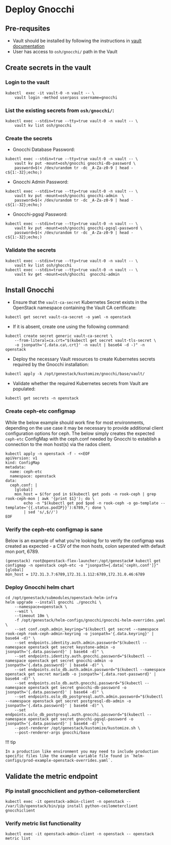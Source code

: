 # Deploy Gnocchi

## Pre-requsites

- Vault should be installed by following the instructions in [vault documentation](https://docs.rackspacecloud.com/vault/)
- User has access to `osh/gnocchi/` path in the Vault

## Create secrets in the vault

### Login to the vault

``` shell
kubectl  exec -it vault-0 -n vault -- \
    vault login -method userpass username=gnocchi
```

### List the existing secrets from `osh/gnocchi/`:

``` shell
kubectl exec --stdin=true --tty=true vault-0 -n vault -- \
    vault kv list osh/gnocchi
```

### Create the secrets

- Gnocchi Database Password:

``` shell
kubectl exec --stdin=true --tty=true vault-0 -n vault -- \
    vault kv put -mount=osh/gnocchi gnocchi-db-password \
    password=$(< /dev/urandom tr -dc _A-Za-z0-9 | head -c${1:-32};echo;)
```

- Gnocchi Admin Password:

``` shell
kubectl exec --stdin=true --tty=true vault-0 -n vault -- \
    vault kv put -mount=osh/gnocchi gnocchi-admin  \
    password=$(< /dev/urandom tr -dc _A-Za-z0-9 | head -c${1:-32};echo;)
```

- Gnocchi-pgsql Password:

``` shell
kubectl exec --stdin=true --tty=true vault-0 -n vault -- \
    vault kv put -mount=osh/gnocchi gnocchi-pgsql-password \
    password=$(< /dev/urandom tr -dc _A-Za-z0-9 | head -c${1:-32};echo;)
```

### Validate the secrets

``` shell
kubectl exec --stdin=true --tty=true vault-0 -n vault -- \
    vault kv list osh/ghocchi
kubectl exec --stdin=true --tty=true vault-0 -n vault -- \
    vault kv get -mount=osh/ghocchi  gnocchi-admin
```

## Install Gnocchi

- Ensure that the `vault-ca-secret` Kubernetes Secret exists in the OpenStack namespace containing the Vault CA certificate:

```shell
kubectl get secret vault-ca-secret -o yaml -n openstack
```

- If it is absent, create one using the following command:

``` shell
kubectl create secret generic vault-ca-secret \
    --from-literal=ca.crt="$(kubectl get secret vault-tls-secret \
    -o jsonpath='{.data.ca\.crt}' -n vault | base64 -d -)" -n openstack
```

- Deploy the necessary Vault resources to create Kubernetes secrets required by the Gnocchi installation:

``` shell
kubectl apply -k /opt/genestack/kustomize/gnocchi/base/vault/
```

- Validate whether the required Kubernetes secrets from Vault are populated:

``` shell
kubectl get secrets -n openstack
```

### Create ceph-etc configmap

While the below example should work fine for most environments, depending
on the use case it may be necessary to provide additional client configuration
options for ceph. The below simply creates the expected `ceph-etc`
ConfigMap with the ceph.conf needed by Gnocchi to establish a connection
to the mon host(s) via the rados client.

``` shell
kubectl apply -n openstack -f - <<EOF
apiVersion: v1
kind: ConfigMap
metadata:
  name: ceph-etc
  namespace: openstack
data:
  ceph.conf: |
    [global]
    mon_host = $(for pod in $(kubectl get pods -n rook-ceph | grep rook-ceph-mon | awk '{print $1}'); do \
    	echo -n "$(kubectl get pod $pod -n rook-ceph -o go-template --template='{{.status.podIP}}'):6789,"; done \
    	| sed 's/,$//')
EOF
```

### Verify the ceph-etc configmap is sane

Below is an example of what you're looking for to verify the configmap was
created as expected - a CSV of the mon hosts, colon seperated with default
mon port, 6789.

``` shell
(genestack) root@openstack-flex-launcher:/opt/genestack# kubectl get configmap -n openstack ceph-etc -o "jsonpath={.data['ceph\.conf']}"
[global]
mon_host = 172.31.3.7:6789,172.31.1.112:6789,172.31.0.46:6789
```

### Deploy Gnocchi helm chart

``` shell
cd /opt/genestack/submodules/openstack-helm-infra
helm upgrade --install gnocchi ./gnocchi \
    --namespace=openstack \
    --wait \
    --timeout 10m \
    -f /opt/genestack/helm-configs/gnocchi/gnocchi-helm-overrides.yaml \
    --set conf.ceph.admin_keyring="$(kubectl get secret --namespace rook-ceph rook-ceph-admin-keyring -o jsonpath='{.data.keyring}' | base64 -d)" \
    --set endpoints.identity.auth.admin.password="$(kubectl --namespace openstack get secret keystone-admin -o jsonpath='{.data.password}' | base64 -d)" \
    --set endpoints.identity.auth.gnocchi.password="$(kubectl --namespace openstack get secret gnocchi-admin -o jsonpath='{.data.password}' | base64 -d)" \
    --set endpoints.oslo_db.auth.admin.password="$(kubectl --namespace openstack get secret mariadb -o jsonpath='{.data.root-password}' | base64 -d)" \
    --set endpoints.oslo_db.auth.gnocchi.password="$(kubectl --namespace openstack get secret gnocchi-db-password -o jsonpath='{.data.password}' | base64 -d)" \
    --set endpoints.oslo_db_postgresql.auth.admin.password="$(kubectl --namespace openstack get secret postgresql-db-admin -o jsonpath='{.data.password}' | base64 -d)" \
    --set endpoints.oslo_db_postgresql.auth.gnocchi.password="$(kubectl --namespace openstack get secret gnocchi-pgsql-password -o jsonpath='{.data.password}' | base64 -d)" \
    --post-renderer /opt/genestack/kustomize/kustomize.sh \
    --post-renderer-args gnocchi/base
```

!!! tip

    In a production like environment you may need to include production specific files like the example variable file found in `helm-configs/prod-example-openstack-overrides.yaml`.

## Validate the metric endpoint

### Pip install gnocchiclient and python-ceilometerclient

``` shell
kubectl exec -it openstack-admin-client -n openstack -- /var/lib/openstack/bin/pip install python-ceilometerclient gnocchiclient
```

### Verify metric list functionality

``` shell
kubectl exec -it openstack-admin-client -n openstack -- openstack metric list
```
